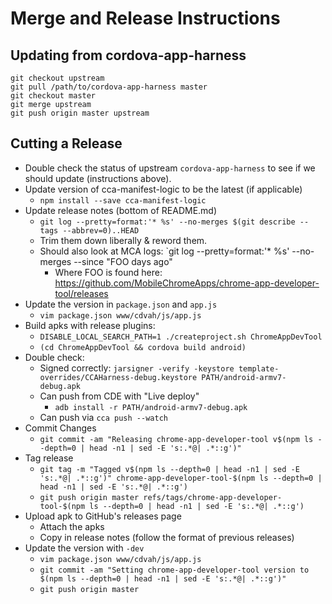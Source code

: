 # Merge and Release Instructions

## Updating from cordova-app-harness

    git checkout upstream
    git pull /path/to/cordova-app-harness master
    git checkout master
    git merge upstream
    git push origin master upstream

## Cutting a Release

- Double check the status of upstream `cordova-app-harness` to see if we should update (instructions above).
- Update version of cca-manifest-logic to be the latest (if applicable)
  - `npm install --save cca-manifest-logic`
- Update release notes (bottom of README.md)
  - `git log --pretty=format:'* %s' --no-merges $(git describe --tags --abbrev=0)..HEAD`
  - Trim them down liberally & reword them.
  - Should also look at MCA logs: `git log --pretty=format:'* %s' --no-merges --since "FOO days ago"
    - Where FOO is found here: https://github.com/MobileChromeApps/chrome-app-developer-tool/releases
- Update the version in `package.json` and `app.js`
  - `vim package.json www/cdvah/js/app.js`
- Build apks with release plugins:
  - `DISABLE_LOCAL_SEARCH_PATH=1 ./createproject.sh ChromeAppDevTool`
  - `(cd ChromeAppDevTool && cordova build android)`
- Double check:
  - Signed correctly: `jarsigner -verify -keystore template-overrides/CCAHarness-debug.keystore PATH/android-armv7-debug.apk`
  - Can push from CDE with "Live deploy"
    - `adb install -r PATH/android-armv7-debug.apk`
  - Can push via `cca push --watch`
- Commit Changes
  - `git commit -am "Releasing chrome-app-developer-tool v$(npm ls --depth=0 | head -n1 | sed -E 's:.*@| .*::g')"`
- Tag release
  - `git tag -m "Tagged v$(npm ls --depth=0 | head -n1 | sed -E 's:.*@| .*::g')" chrome-app-developer-tool-$(npm ls --depth=0 | head -n1 | sed -E 's:.*@| .*::g')`
  - `git push origin master refs/tags/chrome-app-developer-tool-$(npm ls --depth=0 | head -n1 | sed -E 's:.*@| .*::g')`
- Upload apk to GitHub's releases page
  - Attach the apks
  - Copy in release notes (follow the format of previous releases)
- Update the version with `-dev`
  - `vim package.json www/cdvah/js/app.js`
  - `git commit -am "Setting chrome-app-developer-tool version to $(npm ls --depth=0 | head -n1 | sed -E 's:.*@| .*::g')"`
  - `git push origin master`
